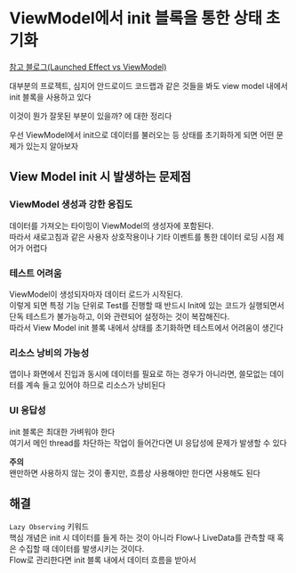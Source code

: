 # ViewModel에서 init 블록을 통한 상태 초기화

[참고 블로그(Launched Effect vs ViewModel)](https://proandroiddev.com/loading-initial-data-in-launchedeffect-vs-viewmodel-f1747c20ce62)

대부분의 프로젝트, 심지어 안드로이드 코드랩과 같은 것들을 봐도 view model 내에서 init 블록을 사용하고 있다      

이것이 뭔가 잘못된 부분이 있을까? 에 대한 정리다        

우선 ViewModel에서 init으로 데이터를 불러오는 등 상태를 초기화하게 되면 어떤 문제가 있는지 알아보자

## View Model init 시 발생하는 문제점
### ViewModel 생성과 강한 응집도
데이터를 가져오는 타이밍이 ViewModel의 생성자에 포함된다.       
따라서 새로고침과 같은 사용자 상호작용이나 기타 이벤트를 통한 데이터 로딩 시점 제어가 어렵다

### 테스트 어려움
ViewModel이 생성되자마자 데이터 로드가 시작된다.        
이렇게 되면 특정 기능 단위로 Test를 진행할 때 반드시 Init에 있는 코드가 실행되면서 단독 테스트가 불가능하고, 이와 관련되어 설정하는 것이 복잡해진다.        
따라서 View Model init 블록 내에서 상태를 초기화하면 테스트에서 어려움이 생긴다

### 리소스 낭비의 가능성
앱이나 화면에서 진입과 동시에 데이터를 필요로 하는 경우가 아니라면, 쓸모없는 데이터를 계속 들고 있어야 하므로 리소스가 낭비된다

### UI 응답성
init 블록은 최대한 가벼워야 한다        
여기서 메인 thread를 차단하는 작업이 들어간다면 UI 응답성에 문제가 발생할 수 있다

**주의**        
왠만하면 사용하지 않는 것이 좋지만, 흐름상 사용해야만 한다면 사용해도 된다

## 해결
`Lazy Observing` 키워드     
핵심 개념은 init 시 데이터를 들게 하는 것이 아니라 Flow나 LiveData를 관측할 때 혹은 수집할 때 데이터를 발생시키는 것이다.       
Flow로 관리한다면 init 블록 내에서 데이터 흐름을 받아서 